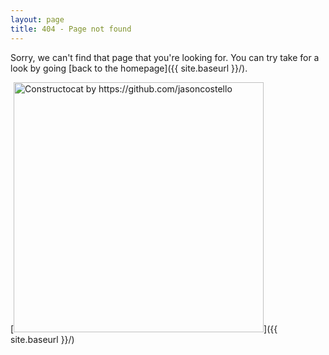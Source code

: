 ```yaml
---
layout: page
title: 404 - Page not found
---
```


Sorry, we can't find that page that you're looking for. You can try take for a look by going [back to the homepage]({{ site.baseurl }}/).

[<img src="{{ site.baseurl }}/_images/19910815.jpg" alt="Constructocat by https://github.com/jasoncostello" style="width: 400px;"/>]({{ site.baseurl }}/)

<!--
[<img src="http://pic.prepics-cdn.com/ppr101064/19910815.jpeg" alt="Constructocat by https://github.com/jasoncostello" style="width: 400px;"/>]({{ site.baseurl }}/)
 -->
